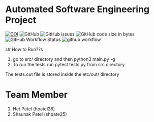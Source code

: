 # Automated Software Engineering Project


[![DOI](https://zenodo.org/badge/596268879.svg)](https://zenodo.org/badge/latestdoi/596268879)
![GitHub](https://img.shields.io/github/license/het-patel99/ASE_Project)
![GitHub issues](https://img.shields.io/github/issues/het-patel99/ASE_Project)
![GitHub code size in bytes](https://img.shields.io/github/languages/code-size/het-patel99/ASE_Project)
![GitHub Workflow Status](https://img.shields.io/github/actions/workflow/status/het-patel99/ASE_Project/unit_test.yml)
![github workflow](https://github.com/het-patel99/ASE_Project/actions/workflows/unit_test.yml/badge.svg)


s# How to Run??s
1. go to src/ directory and then python3 main.py -g
2. To run the tests run pytest tests.py from src directory

The tests.out file is stored inside the etc/out/ directory


# Team Member

1. Het Patel (hpatel28)
2. Shaunak Patel (shpate25)